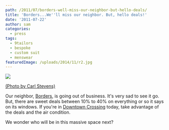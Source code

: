 ```yaml
---
path: /2011/07/borders-well-miss-our-neighbor-but-hello-deals/
title: 'Borders...We''ll miss our neighbor. But, hello deals!'
date: '2011-07-22'
author: sam
categories:
  - press
tags:
  - 9tailors
  - bespoke
  - custom suit
  - menswear
featuredImage: /uploads/2014/11/r2.jpg
---
```

[![](http://cbsboston.files.wordpress.com/2011/07/borders-downtown-crossing.jpg?w=300)](http://goog_1244216853)

[(Photo by Carl Stevens)](http://boston.cbslocal.com/2011/07/22/borders-book-stores-start-going-out-of-business-sales/)

Our neighbor, [Borders](http://borders.com/), is going out of business. It's very sad to see it go. But, there are sweet deals between 10% to 40% on everything or so it says on its windows. If you're in [Downtown Crossing](http://www.downtowncrossing.org/) today, take advantage of the deals and the air condition.

We wonder who will be in this massive space next?